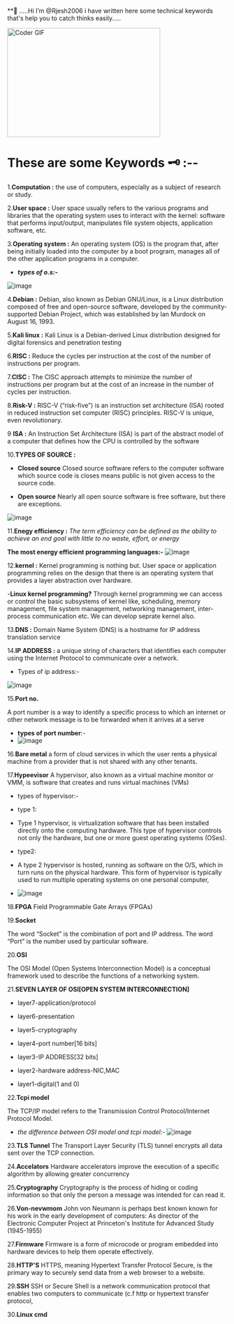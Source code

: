  **👋 .....Hi I’m @Rjesh2006 
 i have written here some technical 
 keywords that's help you to 
 catch thinks easily.....
 
<img alt="Coder GIF" height=250 width=350 src="https://thumbs.gfycat.com/EvilNextDevilfish-small.gif" />
<br>
                   
 # These are some Keywords 🗝️ :-- # 
 1.**Computation :**
 the use of computers, especially as a  subject of research or study.
 



2.**User space :**
User space usually refers to the various programs and libraries that the operating system uses to interact with the kernel: software that performs input/output, manipulates file system objects, application software, etc.



3.**Operating system :**
   An operating system (OS) is the program that, after being initially loaded into the computer by a boot program, manages all of the other application programs in a computer.
  
  - ***types of o.s:-***
   
   ![image](https://github.com/Rjesh2006/Rjesh2006/assets/143868643/972d8ad9-b673-41d9-a771-dcb09b7b9141)



4.**Debian :**
Debian, also known as Debian GNU/Linux, is a Linux distribution composed of free and open-source software, developed by the community-supported Debian Project, which was established by Ian Murdock on August 16, 1993.



5.**Kali linux :**
Kali Linux is a Debian-derived Linux distribution designed for digital forensics and penetration testing



6.**RISC :**
Reduce the cycles per instruction at the cost of the number of instructions per program. 



7.**CISC :**
The CISC approach attempts to minimize the number of instructions per program but at the cost of an increase in the number of cycles per instruction. 



8.**Risk-V :**
RISC-V (“risk-five”) is an instruction set architecture (ISA) rooted in reduced instruction set computer (RISC) principles. RISC-V is unique, even revolutionary.



9 **ISA :**
An Instruction Set Architecture (ISA) is part of the abstract model of a computer that defines how the CPU is controlled by the software


10.**TYPES  OF SOURCE :**
 
   - **Closed source**
Closed source software refers to the computer software which source code is closes means public is not given access to the source code.
 
   - **Open source**
Nearly all open source software is free software, but there are exceptions.

![image](https://github.com/Rjesh2006/Rjesh2006/assets/143868643/c0474abb-170e-42d5-9fce-4646dd8d70e0)



11.**Enegy efficiency :**
*The term efficiency can be defined as the ability to achieve an end goal with little to no waste, effort, or energy*

**The most energy efficient programming languages:-**
![image](https://github.com/Rjesh2006/Rjesh2006/assets/143868643/623a6ba5-d4ad-4fde-b7af-14237db569c7)



12.**kernel :**
Kernel programming is nothing but. User space or application programming relies on the design that there is an operating system that provides a layer abstraction over hardware. 

   -**Linux kernel programming?**
Through kernel programming we can access or control the basic subsystems of kernel like, scheduling, memory management, file system management, networking management, inter-process communication etc. We can develop seprate kernel also.



13.**DNS :**
Domain Name System (DNS) is a hostname for IP address translation service



14.**IP ADDRESS :**
a unique string of characters that identifies each computer using the Internet Protocol to communicate over a network.
  - Types of ip address:-
    
![image](https://github.com/Rjesh2006/Rjesh2006/assets/143868643/06f80528-d423-4f3e-94fc-866e117d97ce)


15.**Port no.**

A port number is a way to identify a specific process to which an internet or other network message is to be forwarded when it arrives at a serve

 - **types of port number**:-
 - ![image](https://github.com/Rjesh2006/Rjesh2006/assets/143868643/14460172-73a0-475e-bf0a-f435daa424dd)

16.**Bare metal**
a form of cloud services in which the user rents a physical machine from a provider that is not shared with any other tenants.



17.**Hypeevisor**
A hypervisor, also known as a virtual machine monitor or VMM, is software that creates and runs virtual machines (VMs)

  - types of hypervisor:-
  - type 1:
  
  -   Type 1 hypervisor, is virtualization software that has been installed directly onto the computing hardware. This type of hypervisor controls not only the hardware, but one or more guest operating systems (OSes).

   
  - type2:
    
  - A type 2 hypervisor is hosted, running as software on the O/S, which in turn runs on the physical hardware. This form of hypervisor is typically used to run multiple operating systems on one personal computer,
- ![image](https://github.com/Rjesh2006/Rjesh2006/assets/143868643/b7e0b1a7-43bb-4732-bddd-cced26dc696d)

    
  
18.**FPGA**
Field Programmable Gate Arrays (FPGAs) 



19.**Socket**

The word “Socket” is the combination of port and IP address. The word “Port” is the number used by particular software.



20.**OSI**

The OSI Model (Open Systems Interconnection Model) is a conceptual framework used to describe the functions of a networking system.



21.**SEVEN LAYER OF OSI[OPEN SYSTEM INTERCONNECTION]**


- layer7-application/protocol

- layer6-presentation

- layer5-cryptography

- layer4-port number[16 bits]

- layer3-IP ADDRESS[32 bits]

- layer2-hardware address-NIC,MAC

- layer1-digital(1 and 0)



22.**Tcpi model**

The TCP/IP model refers to the Transmission Control Protocol/Internet Protocol Model. 

- *the difference between OSI model and tcpi model:-*
 ![image](https://github.com/Rjesh2006/Rjesh2006/assets/143868643/a911424f-c454-482f-ab3a-1168d006a371)



23.**TLS Tunnel**
The Transport Layer Security (TLS) tunnel encrypts all data sent over the TCP connection.



24.**Accelators**
Hardware accelerators improve the execution of a specific algorithm by allowing greater concurrency



25.**Cryptography**
Cryptography is the process of hiding or coding information so that only the person a message was intended for can read it. 



26.**Von-nevwmom**
John von Neumann is perhaps best known known for his work in the early development of computers: As director of the Electronic Computer Project at Princeton's Institute for Advanced Study (1945-1955)



27.**Firmware**
Firmware is a form of microcode or program embedded into hardware devices to help them operate effectively.



28.**HTTP'S**
HTTPS, meaning Hypertext Transfer Protocol Secure, is the primary way to securely send data from a web browser to a website. 



29.**SSH**
SSH or Secure Shell is a network communication protocol that enables two computers to communicate (c.f http or hypertext transfer protocol, 



30.**Linux cmd**












 


 
 
  


